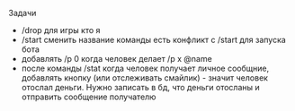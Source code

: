 Задачи

- /drop для игры кто я
- /start сменить название команды есть конфликт с /start для запуска бота
- добавлять /p 0 когда человек делает /p x @name
- после команды /stat когда человек получает личное сообщние, добавлять кнопку (или отслеживать смайлик) - значит человек отослал деньги. Нужно записать в бд, что деньги отосланы и отправить сообщение получателю
